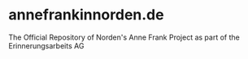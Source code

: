 # annefrankinnorden.de
The Official Repository of Norden's Anne Frank Project as part of the Erinnerungsarbeits AG

